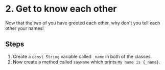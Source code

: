# 2. Get to know each other

Now that the two of you have greeted each other, why don't you tell each other your names!

## Steps

1. Create a `const String` variable called `_name` in both of the classes.
2. Now create a method called `sayName` which prints `My name is {_name}`.
